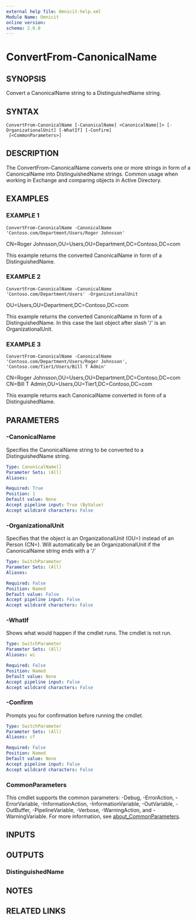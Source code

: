 ```yaml
---
external help file: Omnicit-help.xml
Module Name: Omnicit
online version:
schema: 2.0.0
---
```


# ConvertFrom-CanonicalName

## SYNOPSIS
Convert a CanonicalName string to a DistinguishedName string.

## SYNTAX

```
ConvertFrom-CanonicalName [-CanonicalName] <CanonicalName[]> [-OrganizationalUnit] [-WhatIf] [-Confirm]
 [<CommonParameters>]
```

## DESCRIPTION
The ConvertFrom-CanonicalName converts one or more strings in form of a CanonicalName into DistinguishedName strings.
Common usage when working in Exchange and comparing objects in Active Directory.

## EXAMPLES

### EXAMPLE 1
```
ConvertFrom-CanonicalName -CanonicalName 'Contoso.com/Department/Users/Roger Johnsson'
```

CN=Roger Johnsson,OU=Users,OU=Department,DC=Contoso,DC=com

This example returns the converted CanonicalName in form of a DistinguishedName.

### EXAMPLE 2
```
ConvertFrom-CanonicalName -CanonicalName 'Contoso.com/Department/Users' -OrganizationalUnit
```

OU=Users,OU=Department,DC=Contoso,DC=com

This example returns the converted CanonicalName in form of a DistinguishedName.
In this case the last object after slash '/' is an OrganizationalUnit.

### EXAMPLE 3
```
ConvertFrom-CanonicalName -CanonicalName 'Contoso.com/Department/Users/Roger Johnsson', 'Contoso.com/Tier1/Users/Bill T Admin'
```

CN=Roger Johnsson,OU=Users,OU=Department,DC=Contoso,DC=com
CN=Bill T Admin,OU=Users,OU=Tier1,DC=Contoso,DC=com

This example returns each CanonicalName converted in form of a DistinguishedName.

## PARAMETERS

### -CanonicalName
Specifies the CanonicalName string to be converted to a DistinguishedName string.

```yaml
Type: CanonicalName[]
Parameter Sets: (All)
Aliases:

Required: True
Position: 1
Default value: None
Accept pipeline input: True (ByValue)
Accept wildcard characters: False
```

### -OrganizationalUnit
Specifies that the object is an OrganizationalUnit (OU=) instead of an Person (CN=).
Will automatically be an OrganizationalUnit if the CanonicalName string ends with a '/'

```yaml
Type: SwitchParameter
Parameter Sets: (All)
Aliases:

Required: False
Position: Named
Default value: False
Accept pipeline input: False
Accept wildcard characters: False
```

### -WhatIf
Shows what would happen if the cmdlet runs.
The cmdlet is not run.

```yaml
Type: SwitchParameter
Parameter Sets: (All)
Aliases: wi

Required: False
Position: Named
Default value: None
Accept pipeline input: False
Accept wildcard characters: False
```

### -Confirm
Prompts you for confirmation before running the cmdlet.

```yaml
Type: SwitchParameter
Parameter Sets: (All)
Aliases: cf

Required: False
Position: Named
Default value: None
Accept pipeline input: False
Accept wildcard characters: False
```

### CommonParameters
This cmdlet supports the common parameters: -Debug, -ErrorAction, -ErrorVariable, -InformationAction, -InformationVariable, -OutVariable, -OutBuffer, -PipelineVariable, -Verbose, -WarningAction, and -WarningVariable. For more information, see [about_CommonParameters](http://go.microsoft.com/fwlink/?LinkID=113216).

## INPUTS

## OUTPUTS

### DistinguishedName
## NOTES

## RELATED LINKS
